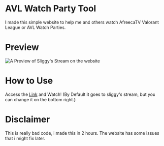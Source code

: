 # AVL Watch Party Tool
I made this simple website to help me and others watch AfreecaTV Valorant League or AVL Watch Parties.

# Preview
![A Preview of Sliggy's Stream on the website](https://imgur.com/t5LSJSy.png)

# How to Use
Access the [Link](https://escaleirex.github.io/AVL-Watch-Party-Tool/Chat) and Watch!
(By Default it goes to sliggy's stream, but you can change it on the bottom right.)

# Disclaimer
This is really bad code, i made this in 2 hours.
The website has some issues that i might fix later.
